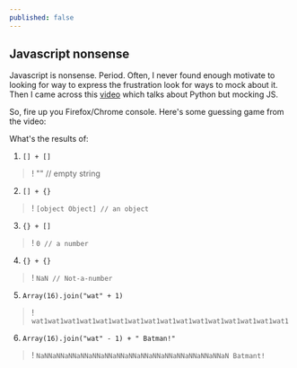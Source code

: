 ```yaml
---
published: false
---
```

## Javascript nonsense

Javascript is nonsense. Period. Often, I never found enough motivate to looking for way to express the frustration look for ways to mock about it. Then I came across this [video](https://www.youtube.com/watch?v=b7WxO4ipnh0&t=2s) which talks about Python but mocking JS.

So, fire up you Firefox/Chrome console. Here's some guessing game from the video:

What's the results of:

1. `[] + []`

>! "" // empty string

2. `[] + {}`

>! `[object Object] // an object`

3. `{} + []`

>! `0 // a number`

4. `{} + {}`

>! `NaN // Not-a-number`

5. `Array(16).join("wat" + 1)`

>! `wat1wat1wat1wat1wat1wat1wat1wat1wat1wat1wat1wat1wat1wat1wat1wat1`

6. `Array(16).join("wat" - 1) + " Batman!"`

>! `NaNNaNNaNNaNNaNNaNNaNNaNNaNNaNNaNNaNNaNNaNNaNNaN Batmant!`

